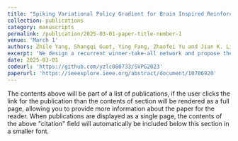 ```yaml
---
title: "Spiking Variational Policy Gradient for Brain Inspired Reinforcement Learning"
collection: publications
category: manuscripts
permalink: /publication/2025-03-01-paper-title-number-1
venue: 'March 1'
authors: Zhile Yang, Shangqi Guo†, Ying Fang, Zhaofei Yu and Jian K. Liu
excerpt: 'We design a recurrent winner-take-all network and propose the spiking variational policy gradient (SVPG), a new R-STDP learning method derived theoretically from the global policy gradient'
date: 2025-03-01
codeurl: 'https://github.com/yzlc080733/SVPG2023'
paperurl: 'https://ieeexplore.ieee.org/abstract/document/10786920'
---
```


The contents above will be part of a list of publications, if the user clicks the link for the publication than the contents of section will be rendered as a full page, allowing you to provide more information about the paper for the reader. When publications are displayed as a single page, the contents of the above "citation" field will automatically be included below this section in a smaller font.
